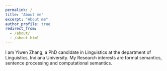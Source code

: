 ```yaml
---
permalink: /
title: "About me"
excerpt: "About me"
author_profile: true
redirect_from: 
  - /about/
  - /about.html
---
```


I am Yiwen Zhang, a PhD candidate in Linguistics at the department of Linguistics, Indiana University. My Research interests are formal semantics, sentence processing and computational semantics.


